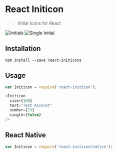 # React Initicon
> Initial Icons for React

![Initials](https://drive.google.com/uc?export=view&id=0B4Q7cjSFrVFZbEZsREswaDlkdFU)
![Single Initial](https://drive.google.com/uc?export=view&id=0B4Q7cjSFrVFZTXl2cVk4Qy1vSVU)

## Installation
`npm install --save react-initicons`

## Usage
```JavaScript
var Initicon = require('react-initicon');

<Initicon
  size={100}
  text="Test Account"
  number={23}
  single={false}
/>

```

## React Native
```JavaScript
var Initicon = require('react-initicon/native');
```
